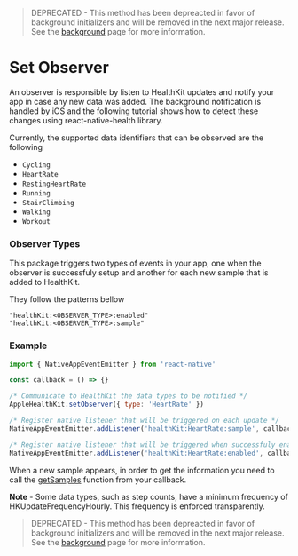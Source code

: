 > DEPRECATED - This method has been depreacted in favor of background initializers
> and will be removed in the next major release. See the [background](background.md)
> page for more information.

# Set Observer

An observer is responsible by listen to HealthKit updates and notify your app
in case any new data was added. The background notification is handled
by iOS and the following tutorial shows how to detect these changes using
react-native-health library.

Currently, the supported data identifiers that can be observed are the
following

- `Cycling`
- `HeartRate`
- `RestingHeartRate`
- `Running`
- `StairClimbing`
- `Walking`
- `Workout`

### Observer Types

This package triggers two types of events in your app, one when the observer
is successfuly setup and another for each new sample that is added to HealthKit.

They follow the patterns bellow

```
"healthKit:<OBSERVER_TYPE>:enabled"
"healthKit:<OBSERVER_TYPE>:sample"
```

### Example

```javascript
import { NativeAppEventEmitter } from 'react-native'

const callback = () => {}

/* Communicate to HealthKit the data types to be notified */
AppleHealthKit.setObserver({ type: 'HeartRate' })

/* Register native listener that will be triggered on each update */
NativeAppEventEmitter.addListener('healthKit:HeartRate:sample', callback)

/* Register native listener that will be triggered when successfuly enabled */
NativeAppEventEmitter.addListener('healthKit:HeartRate:enabled', callback)
```

When a new sample appears, in order to get the information you need to call
the [getSamples](<'./getSamples().md'>) function from your callback.

**Note** - Some data types, such as step counts, have a minimum frequency
of HKUpdateFrequencyHourly. This frequency is enforced transparently.

> DEPRECATED - This method has been depreacted in favor of background initializers
> and will be removed in the next major release. See the [background](background.md)
> page for more information.
